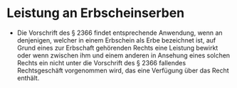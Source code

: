 # Leistung an Erbscheinserben

- Die Vorschrift des § 2366 findet entsprechende Anwendung, wenn an denjenigen, welcher in einem Erbschein als Erbe bezeichnet ist, auf Grund eines zur Erbschaft gehörenden Rechts eine Leistung bewirkt oder wenn zwischen ihm und einem anderen in Ansehung eines solchen Rechts ein nicht unter die Vorschrift des § 2366 fallendes Rechtsgeschäft vorgenommen wird, das eine Verfügung über das Recht enthält.

